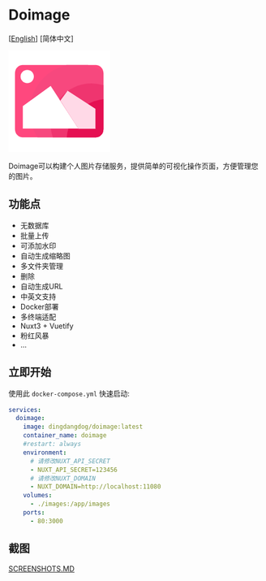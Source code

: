 # Doimage

[[English](./README.md)]  [简体中文]

![logo](./public/Doimage.png)

Doimage可以构建个人图片存储服务，提供简单的可视化操作页面，方便管理您的图片。

## 功能点

- 无数据库
- 批量上传
- 可添加水印
- 自动生成缩略图
- 多文件夹管理
- 删除
- 自动生成URL
- 中英文支持
- Docker部署
- 多终端适配
- Nuxt3 + Vuetify
- 粉红风暴
- ...

## 立即开始

使用此 `docker-compose.yml` 快速启动:

```yml
services:
  doimage:
    image: dingdangdog/doimage:latest
    container_name: doimage
    #restart: always
    environment:
      # 请修改NUXT_API_SECRET
      - NUXT_API_SECRET=123456
      # 请修改NUXT_DOMAIN
      - NUXT_DOMAIN=http://localhost:11080
    volumes:
      - ./images:/app/images
    ports:
      - 80:3000
```

## 截图

[SCREENSHOTS.MD](./doc/SCREENSHOTS.md)
